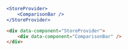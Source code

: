 ```jsx
<StoreProvider>
	<ComparisonBar />
</StoreProvider>
```

```html
<div data-component="StoreProvider">
	<div data-component="ComparisonBar" />
</div>
```
